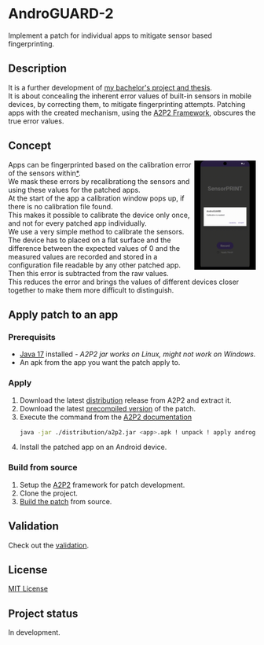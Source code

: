 # AndroGUARD-2
Implement a patch for individual apps to mitigate sensor based fingerprinting.

## Description
It is a further development of [my bachelor's project and thesis](https://github.com/KGeri201/AndroGUARD).  
It is about concealing the inherent error values of built-in sensors in mobile devices, by correcting them, to mitigate fingerprinting attempts.
Patching apps with the created mechanism, using the [A2P2 Framework](https://extgit.iaik.tugraz.at/fdraschbacher/a2p2), obscures the true error values.

## Concept
<img src="images/screenrecording.gif" align="right" alt="Alt Text" width="125">

Apps can be fingerprinted based on the calibration error of the sensors within[*](https://github.com/KGeri201/AndroGUARD/blob/main/thesis/thesis.pdf).  
We mask these errors by recalibrationg the sensors and using these values for the patched apps.  
At the start of the app a calibration window pops up, if there is no calibration file found.  
This makes it possible to calibrate the device only once, and not for every patched app individually.  
We use a very simple method to calibrate the sensors.  
The device has to placed on a flat surface and the difference between the expected values of 0 and the measured values are recorded and stored in a configuration file readable by any other patched app.
Then this error is subtracted from the raw values.  
This reduces the error and brings the values of different devices closer together to make them more difficult to distinguish.
  
## Apply patch to an app
### Prerequisits
- [Java 17](https://adoptium.net/de/temurin/releases/?version=17) installed *- A2P2 jar works on Linux, might not work on Windows.*
- An apk from the app you want the patch apply to.

### Apply

1. Download the latest [distribution](https://extgit.iaik.tugraz.at/fdraschbacher/a2p2/-/blob/main/a2p2_distribution_v1.0.1.zip?ref_type=heads) release from A2P2 and extract it.
2. Download the latest [precompiled version](https://github.com/KGeri201/AndroGUARD-2/releases/latest) of the patch.
3. Execute the command from the [A2P2 documentation](https://extgit.iaik.tugraz.at/fdraschbacher/a2p2/-/tree/main/distribution/docs?ref_type=heads)
    ```bash
    java -jar ./distribution/a2p2.jar <app>.apk ! unpack ! apply androguard_static.zip static ! pack ! sign ! ./
    ```
4. Install the patched app on an Android device.

### Build from source
1. Setup the [A2P2](https://extgit.iaik.tugraz.at/fdraschbacher/a2p2/-/tree/main?ref_type=heads) framework for patch development.
2. Clone the project.
3. [Build the patch](https://extgit.iaik.tugraz.at/fdraschbacher/a2p2/-/blob/main/distribution/docs/developing_patches.md?ref_type=heads#building-patches) from source.

## Validation
Check out the [validation](./validation/README.md).  

## License
[MIT License](LICENSE)

## Project status
In development.
